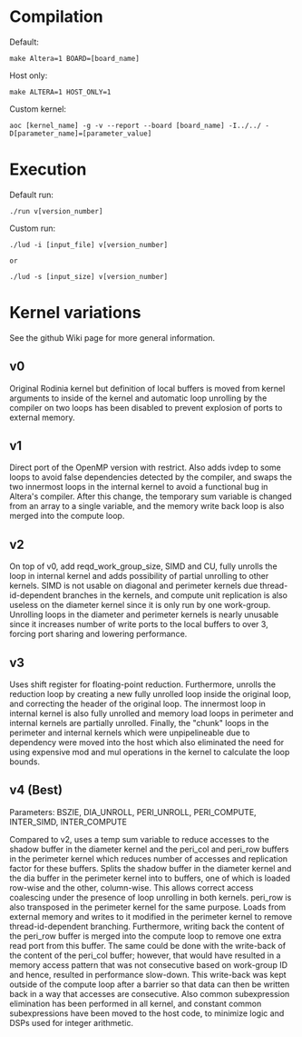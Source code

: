 # Compilation

Default:

```
make Altera=1 BOARD=[board_name]
```

Host only:
```
make ALTERA=1 HOST_ONLY=1
```

Custom kernel:

```
aoc [kernel_name] -g -v --report --board [board_name] -I../../ -D[parameter_name]=[parameter_value]
```


# Execution

Default run:

```
./run v[version_number]
```

Custom run:

```
./lud -i [input_file] v[version_number]

or

./lud -s [input_size] v[version_number]
```


# Kernel variations

See the github Wiki page for more general information.

## v0
Original Rodinia kernel but definition of local buffers is moved from kernel
arguments to inside of the kernel and automatic loop unrolling by the compiler
on two loops has been disabled to prevent explosion of ports to external memory.

## v1

Direct port of the OpenMP version with restrict. Also adds ivdep to some loops
to avoid false dependencies detected by the compiler, and swaps the two innermost
loops in the internal kernel to avoid a functional bug in Altera's compiler.
After this change, the temporary sum variable is changed from an array to a single
variable, and the memory write back loop is also merged into the compute loop.

## v2

On top of v0, add reqd_work_group_size, SIMD and CU, fully unrolls the loop in internal
kernel and adds possibility of partial unrolling to other kernels. SIMD is not usable
on diagonal and perimeter kernels due thread-id-dependent branches in the kernels, and
compute unit replication is also useless on the diameter kernel since it is only run by
one work-group. Unrolling loops in the diameter and perimeter kernels is nearly unusable
since it increases number of write ports to the local buffers to over 3, forcing port
sharing and lowering performance.

## v3

Uses shift register for floating-point reduction. Furthermore, unrolls the reduction
loop by creating a new fully unrolled loop inside the original loop, and correcting
the header of the original loop. The innermost loop in internal kernel is also fully
unrolled and memory load loops in perimeter and internal kernels are partially unrolled.
Finally, the "chunk" loops in the perimeter and internal kernels which were
unpipelineable due to dependency were moved into the host which also eliminated the
need for using expensive mod and mul operations in the kernel to calculate the loop
bounds.

## v4 (Best)

Parameters: BSZIE, DIA_UNROLL, PERI_UNROLL, PERI_COMPUTE, INTER_SIMD, INTER_COMPUTE

Compared to v2, uses a temp sum variable to reduce accesses to the shadow buffer
in the diameter kernel and the peri_col and peri_row buffers in the perimeter
kernel which reduces number of accesses and replication factor for these
buffers. Splits the shadow buffer in the diameter kernel and the dia buffer in
the perimeter kernel into to buffers, one of which is loaded row-wise and the
other, column-wise. This allows correct access coalescing under the presence
of loop unrolling in both kernels. peri_row is also transposed in the perimeter
kernel for the same purpose. Loads from external memory and writes to it modified
in the perimeter kernel to remove thread-id-dependent branching. Furthermore,
writing back the content of the peri_row buffer is merged into the compute loop to
remove one extra read port from this buffer. The same could be done with the write-back
of the content of the peri_col buffer; however, that would have resulted in a memory
access pattern that was not consecutive based on work-group ID and hence, resulted
in performance slow-down. This write-back was kept outside of the compute loop after
a barrier so that data can then be written back in a way that accesses are consecutive.
Also common subexpression elimination has been performed in all kernel,
and constant common subexpressions have been moved to the host code,
to minimize logic and DSPs used for integer arithmetic.
